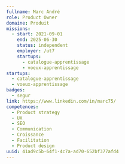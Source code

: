 ```yaml
---
fullname: Marc André
role: Product Owner
domaine: Produit
missions:
  - start: 2021-09-01
    end: 2025-06-30
    status: independent
    employer: /ut7
    startups:
      - catalogue-apprentissage
      - voeux-apprentissage
startups:
  - catalogue-apprentissage
  - voeux-apprentissage
badges:
  - segur
link: https://www.linkedin.com/in/marc75/
competences:
  - Product strategy
  - UX
  - SEO
  - Communication
  - Croissance
  - Facilitation
  - Product design
uuid: 41ad9c5b-64f1-4c7a-ad70-652bf377afd4
---
```

